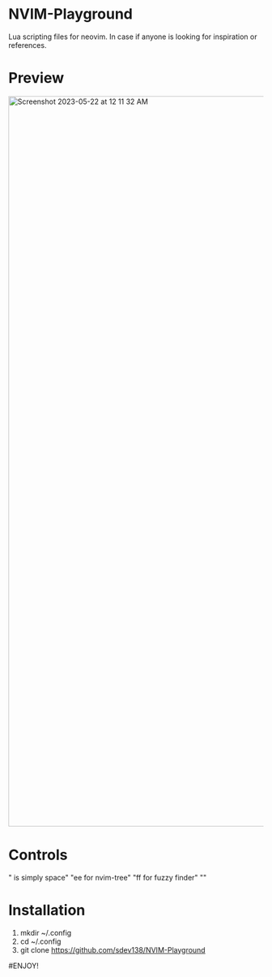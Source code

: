 # NVIM-Playground
Lua scripting files for neovim. In case if anyone is looking for inspiration or references. 

# Preview 
<img width="1440" alt="Screenshot 2023-05-22 at 12 11 32 AM" src="https://github.com/sdev138/NVIM-Playground/assets/89363509/63820788-76fa-46fe-94ac-63b851436449">

# Controls 
  "<Leader> is simply space"
  "<Leader>ee for nvim-tree"
  "<Leader>ff for fuzzy finder"
  "<Standard Vim key bindings>" 

# Installation
1) mkdir ~/.config
2) cd ~/.config
3) git clone https://github.com/sdev138/NVIM-Playground 

#ENJOY!
